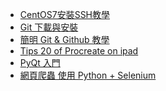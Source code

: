 * [CentOS7安裝SSH教學](centos7-ssh-setting.md)* [Git 下載與安裝](git-download-install.md)* [簡明 Git & Github 教學](git-github-easy-use.md)* [Tips 20 of Procreate on ipad](procreate-tips.md)* [PyQt 入門](python-pyqt-study.md)* [網頁爬蟲 使用 Python + Selenium](python-selenium.md)